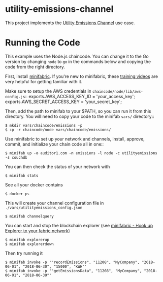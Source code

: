 # utility-emissions-channel

This project implements the [Utility Emissions Channel](https://wiki.hyperledger.org/display/CASIG/Utility+Emissions+Channel) use case.

Running the Code
================

This example uses the Node.js chaincode.  You can change it to the Go version by changing ``node`` to ``go`` in the commands below and copying the code from the right directory.

First, install [minifabric](https://github.com/litong01/minifabric).  If you're new to minifabric, these [training videos](https://www.youtube.com/playlist?list=PL0MZ85B_96CExhq0YdHLPS5cmSBvSmwyO) are very helpful for getting familiar with it.

Make sure to setup the AWS credentials in `chaincode/node/lib/aws-config.js`::
    exports.AWS_ACCESS_KEY_ID = 'your_access_key';
    exports.AWS_SECRET_ACCESS_KEY = 'your_secret_key';

Then, add the path to minifab to your $PATH, so you can run it from this directory.  You will need to copy your code to the minifab ``vars/`` directory::  

    $ mkdir vars/chaincode/emissions -p
    $ cp -r chaincode/node vars/chaincode/emissions/

Use minifabric to set up your network and channels, install, approve, commit, and initialize your chain code all in one::

    $ minifab up -o auditor1.com -n emissions -l node -c utilityemissions -s couchdb

You can then check the status of your network with

    $ minifab stats

See all your docker contains

    $ docker ps

This will create your channel configuration file in ``./vars/utilityemissions_config.json``

    $ minifab channelquery

You can start and stop the blockchain explorer (see [minifabric - Hook up Explorer to your fabric network](https://github.com/litong01/minifabric/blob/master/docs/README.md#explorer-your-fabric-network))

    $ minifab explorerup
    $ minifab explorerdown

Then try running it

    $ minifab invoke -p '"recordEmissions", "11208", "MyCompany", "2018-06-01", "2018-06-30", "15000", "KWH"'
    $ minifab invoke -p '"getEmissionsData", "11208", "MyCompany", "2018-06-01", "2018-06-30"'
 
 
